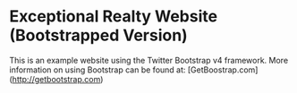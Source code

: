 # Exceptional Realty Website (Bootstrapped Version)

This is an example website using the Twitter Bootstrap v4 framework.
More information on using Bootstrap can be found at:
[GetBoostrap.com] (http://getbootstrap.com)
